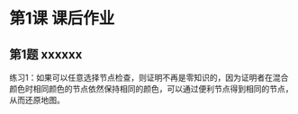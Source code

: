 # 第1课 课后作业

## 第1题 xxxxxx

练习1：如果可以任意选择节点检查，则证明不再是零知识的，因为证明者在混合颜色时相同颜色的节点依然保持相同的颜色，可以通过便利节点得到相同的节点，从而还原地图。
